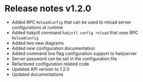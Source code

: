 # Release notes v1.2.0

- Added RPC `ReloadConfig` that can be used to reload server configurations at runtime
- Added hakjctl command `hakjctl config reload` that uses RPC `ReloadConfig`
- Added two new diagrams
- Added new configuration documentation
- Added command line flag configuration support to hakjserver
- Server password can be set in the configuration file
- Refactored configuration related code
- Updated API version to 1.2.0
- Updated documentations
